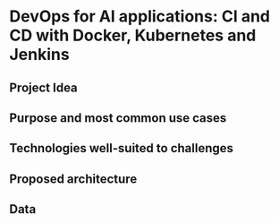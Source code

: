 # DevOps for AI applications: CI and CD with Docker, Kubernetes and Jenkins

## Project Idea 


## Purpose and most common use cases

## Technologies well-suited to challenges

## Proposed architecture

## Data

